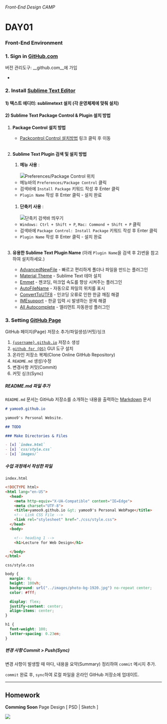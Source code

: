 ###### Front-End Design CAMP

# DAY01

### Front-End Environment

### 1. Sign in [GitHub.com](http://github.com/)

버전 관리도구: __github.com__에 가입

-

### 2. Install [Sublime Text Editor](http://sublimetext.com/3)

#### 1) 텍스트 에디터: __sublimetext__ 설치 (각 운영체제에 맞춰 설치)

#### 2) Sublime Text Package Control & Plugin 설치 방법
1. __Package Control 설치 방법__
	- [Packcontrol Control 설치방법](https://packagecontrol.io/installation) 링크 클릭 후 이동<br/><br/>

1. __Sublime Text Plugin 검색 및 설치 방법__
	1. __메뉴 사용__ :<br/><br/>
	![Preferences/Package Control 위치](https://github.com/yamoo9/fastcampus-front-end-design/blob/master/Assets/package-control.png)
      - 메뉴바의 `Preferences/Package Control` 클릭
      - 검색바에 `Install Package` 키워드 작성 후 Enter 클릭
      - `Plugin Name` 작성 후 Enter 클릭 - 설치 완료<br/><br/>

	1. __단축키 사용__ :<br/><br/>
	![단축키 검색바 띄우기](https://github.com/yamoo9/fastcampus-front-end-design/blob/master/Assets/install-package.png) 
      - `Windows: Ctrl + Shift + P`, `Mac: Commond + Shift + P` 클릭
      - 검색바에 `Package Control: Install Package` 키워드 작성 후 Enter 클릭
      - `Plugin Name` 작성 후 Enter 클릭 - 설치 완료<br/><br/>

1. __유용한 Sublime Text Plugin Name__ (아래 `Plugin Name`을 검색 후 2)번을 참고하여 설치하세요.)
	- [AdvancedNewFile](https://packagecontrol.io/packages/AdvancedNewFile) - 빠르고 편리하게 폴더나 파일을 만드는 플러그인
	- [Material Theme](https://packagecontrol.io/packages/Material%20Theme) - Sublime Text 테마 설치
	- [Emmet](https://packagecontrol.io/packages/Emmet) - 젠코딩, 마크업 속도를 향상 시켜주는 플러그인
	- [AutoFileName](https://packagecontrol.io/packages/AutoFileName) - 자동으로 파일의 위치를 표시
	- [ConvertToUTF8](https://packagecontrol.io/packages/ConvertToUTF8) - 인코딩 오류로 인한 한글 깨짐 해결
	- [IMEsupport](https://packagecontrol.io/packages/IMESupport) - 한글 입력 시 발생하는 문제 해결
	- [All Autocomplete](https://packagecontrol.io/packages/All%20Autocomplete) - 엘리먼트 자동완성 플러그인

### 3. Setting [GitHub Page](https://pages.github.com/)

GitHub 페이지(Page) 저장소 추가/파일생성/커밋/싱크

1. [`{username}.github.io`](https://github.com/yamoo9/yamoo9.github.io) 저장소 생성
1. [`github for {OS}`](https://desktop.github.com/) GUI 도구 설치
1. 온라인 저장소 복제(Clone Online GitHub Repository)
1. `README.md` 생성/수정
1. 변경사항 커밋(Commit)
1. 커밋 싱크(Sync)

##### README.md 파일 추가

`README.md` 문서는 GitHub 저장소를 소개하는 내용을 출력하는 [Markdown](https://daringfireball.net/projects/markdown/) 문서

```md
# yamoo9.github.io

yamoo9's Personal Website.

## TODO

### Make Directories & Files

- [x] `index.html`
- [x] `css/style.css`
- [x] `images/`
```

##### 수업 과정에서 작성한 파일

`index.html`

```html
<!DOCTYPE html>
<html lang="en-US">
  <head>
    <meta http-equiv="X-UA-Compatible" content="IE=Edge">
    <meta charset="UTF-8">
    <title>yamoo9.github.io &gt; yamoo9's Personal WebPage</title>
    <!-- Link CSS File -->
    <link rel="stylesheet" href="./css/style.css">
  </head>
  <body>

    <!-- heading 1 -->
    <h1>Lecture for Web Design</h1>

  </body>
</html>
```

`css/style.css`

```css
body {
  margin: 0;
  height: 100vh;
  background: url("../images/photo-bg-1920.jpg") no-repeat center;
  color: #fff;

  display: flex;
  justify-content: center;
  align-items: center;
}

h1 {
  font-weight: 100;
  letter-spacing: 0.23em;
}
```

##### 변경 사항 Commit > Push(Sync)

변경 사항이 발생할 때 마다, 내용을 요약(Summary) 정리하여 `commit` 메시지 추가.

`commit` 완료 후, `sync`하여 로컬 파일을 온라인 GitHub 저장소에 업데이트.

---

## Homework

__Comming Soon__ Page Design [ PSD | Sketch ]

![](https://cdn.colorlib.com/wp/wp-content/uploads/sites/2/ticker-coming-soon-html-website-template.jpg)
